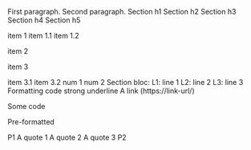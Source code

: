 
First paragraph.
Second paragraph.
Section h1
Section h2
Section h3
Section h4
Section h5

item 1
 item 1.1
 item 1.2

item 2

item 3

item 3.1
item 3.2
num 1
num 2
Section bloc:
 L1: line 1
 L2: line 2
 L3: line 3
Formatting
code
strong
underline
A link (https://link-url/)

  Some code

  Pre-formatted

P1
  A quote 1
  A quote 2
  A quote 3
P2
